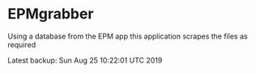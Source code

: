# EPMgrabber
Using a database from the EPM app this application scrapes the files as required


Latest backup: Sun Aug 25 10:22:01 UTC 2019

